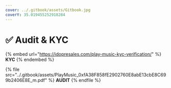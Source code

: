 ```yaml
---
cover: ../.gitbook/assets/Gitbook.jpg
coverY: 35.019455252918284
---
```


# ✅ Audit & KYC

{% embed url="https://idopresales.com/play-music-kyc-verification/" %}
**KYC**
{% endembed %}

{% file src="../.gitbook/assets/PlayMusic_0xfA38F858fE2902760E8abE13cbE8C699b2406E8E_m.pdf" %}
**AUDIT**
{% endfile %}

